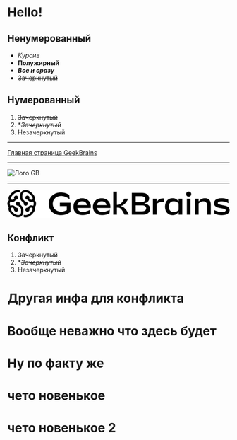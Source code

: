 # Hello! #
## Ненумерованный ##
 * *Курсив*
 * **Полужирный**
 * ***Все и сразу***
 * ~~Зачеркнутый~~
 ## Нумерованный ##
 1. ~~Зачеркнутый~~
 2. **~~Зачеркнутый~~*
 3. Незачеркнутый
- - - 
[Главная страница GeekBrains](https://gb.ru/)
- - -
![Лого GB](https://upload.wikimedia.org/wikipedia/ru/thumb/4/48/Geekbrains_logo.svg/2560px-Geekbrains_logo.svg.png)
- - -
![Локальный файл](/Logo.png)

## Конфликт
 1. ~~Зачеркнутый~~
 2. **~~Зачеркнутый~~*
 3. Незачеркнутый



# Другая инфа для конфликта
# Вообще неважно что здесь будет
# Ну по факту же

# чето новенькое
# чето новенькое 2
